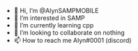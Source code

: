 - 👋 Hi, I’m @AlynSAMPMOBILE
- 👀 I’m interested in SAMP
- 🌱 I’m currently learning cpp
- 💞️ I’m looking to collaborate on nothing
- 📫 How to reach me Alyn#0001 (discord)

<!---
AlynSAMPMOBILE/AlynSAMPMOBILE is a ✨ special ✨ repository because its `README.md` (this file) appears on your GitHub profile.
You can click the Preview link to take a look at your changes.
--->
